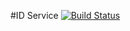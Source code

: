 #ID Service
[![Build Status](https://snap-ci.com/alecsullivan/id-service/branch/master/build_image)](https://snap-ci.com/alecsullivan/id-service/branch/master)
